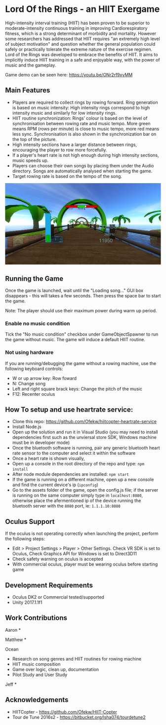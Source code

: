 # Lord Of the Rings - an HIIT Exergame

High-intensity interval training (HIIT) has been proven to be superior to moderate-intensity continuous training in improving Cardiorespiratory fitness, which is a strong determinant of morbidity and mortality. However some researchers has addressed that HIIT requires "an extremely high level of subject motivation" and question whether the general population could safely or practically tolerate the extreme nature of the exercise regimen. Lord of the Rings was developed to embrace the benefits of HIIT. It aims to implicitly induce HIIT training in a safe and enjoyable way, with the power of music and the gameplay.

Game demo can be seen here: https://youtu.be/ONr2rf9xyMM

## Main Features
 * Players are required to collect rings by rowing forward. Ring generation is based on music intensity: High intensity rings correspond to high intensity music and similarly for low intensity rings.
 * HIIT routine synchronization: Rings’ colour is based on the level of synchronisation between rowing rate and music tempo. More green means RPM (rows per minute) is close to music tempo, more red means less sync. Synchronisation is also shown in the synchronization bar on the top of the picture.
 * High intensity sections have a larger distance between rings, encouraging the player to row more forcefully.
 * If a player's heart rate is not high enough during high intensity sections, music speeds up.
 * Players can choose their own songs by placing them under the Audio directory. Songs are automatically analysed when starting the game.
 * Target rowing rate is based on the tempo of the song.

![ScreenShot](screenshot.jpg)

## Running the Game
Once the game is launched, wait until the "Loading song..." GUI box disappears - this will takes a few seconds. Then press the space bar to start the game.

Note: The player should use their maximum power during warm up period.

### Enable no music condition
Tick the "No music condition" checkbox under GameObjectSpawner to run the game without music. The game will induce a default HIIT routine.

### Not using hardware
If you are running/debugging the game without a rowing machine, use the following keyboard controls:
 * W or up arrow key: Row foward
 * N: Change song
 * Left and right square brack keys: Change the pitch of the music
 * F12: Recenter oculus

## How To setup and use heartrate service:
* Clone this repo: https://github.com/Ofekw/hiitcopter-heartrate-service
* Install Node.js
* Open up the solution and run it in Visual Studio (you may need to install dependencies first such as the unviersal store SDK, Windows machine must be in developer mode)
* Once the bluetooth software is running, pair any generic bluetooth heart rate sensor to the computer and select it within the software
* Once a heart rate is shown visually,
* Open up a console in the root directory of the repo and type: `npm install`
* After node module dependencies are installed: `npm start`
* If the game is running on a different machine, open up a new console and find the current device's ip (`ipconfig`)
* Go to the assets folder of the game, open the config.js file; if the server is running on the same computer simply type in `localhost:8080`, otherwise place the afermentioned ip of the device running the bluetooth server with the `8080` port, ie: `1.1.1.10:8080`

## Oculus Support

If the oculus is not operating correctly when launching the project, perform the following steps:
 * Edit > Project Settings > Player > Other Settings. Check VR SDK is set to Oculus, Check Graphics API for Windows is set to Direct3D11
 * Check safety warning on oculus is accepted
 * With commercial oculus, player must be wearing oculus before starting game

## Development Requirements
  * Oculus DK2 or Commercial tested/supported
  * Unity 2017.1.1f1

## Work Contributions

Aaron
  * 

Matthew
  * 

Ocean
  * Research on song genres and HIIT routines for rowing machine
  * HIIT music composition
  * Game over logic, clean up, documentation
  * Pilot Study and User Study
  
Jeff
  * 

## Acknowledgements
 * HIITCopter - https://github.com/Ofekw/HIIT-Copter
 * Tour de Tune 2016s2 - https://bitbucket.org/lsha074/tourdetune2